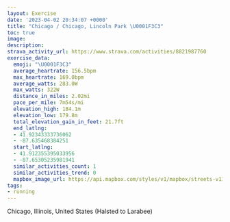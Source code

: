```yaml
---
layout: Exercise
date: '2023-04-02 20:34:07 +0000'
title: "Chicago / Chicago, Lincoln Park \U0001F3C3"
toc: true
image:
description:
strava_activity_url: https://www.strava.com/activities/8821987760
exercise_data:
  emoji: "\U0001F3C3"
  average_heartrate: 156.5bpm
  max_heartrate: 169.0bpm
  average_watts: 283.0W
  max_watts: 322W
  distance_in_miles: 2.02mi
  pace_per_mile: 7m54s/mi
  elevation_high: 184.1m
  elevation_low: 179.8m
  total_elevation_gain_in_feet: 21.7ft
  end_latlng:
  - 41.92343333736062
  - -87.635468384251
  start_latlng:
  - 41.912355395033956
  - -87.65305235981941
  similar_activities_count: 1
  similar_activities_trend: 0
  mapbox_image_url: https://api.mapbox.com/styles/v1/mapbox/streets-v11/static/path-5+787af2-1.0(wgy~Fnl~uOKqI%3FuF%40u%40M%7DKCqOCOGEwBDKGAKB_BIsF%40kHGeADqAGaBOw%40AYAgIG%7DFB_AEeFEg%40%40q%40DI%40KFcCEs%40K%5DIIQCYJ%5BFo%40Xg%40XkBLCAEO%40eAEo%40%5Du%40W%7DASu%40KEsATWIk%40%40YZ%3FJDT%3FNId%40GNK%40g%40A%7D%40TCTDxBGZ%3FND%5CRp%40%40TGN%5DFMPSf%40Et%40GT%5Bj%40ONaCbAo%40b%40o%40Fg%40%5CY%5CSPOHWF%7D%40LeAB%5DCi%40Do%40KQA_%40Hm%40GiA%3F),pin-s-s+e5b22e(-87.65144,41.91372),pin-s-f+89ae00(-87.63557999999999,41.92265999999996)/auto/800x800?access_token=pk.eyJ1Ijoiam9zaGJlY2ttYW4iLCJhIjoiY205eWR2aDd1MWZ6djJrbXc4a3M0bWZleiJ9.XiG9OWkNcZk2QzjJbxLB4A
tags:
- running
---
```




Chicago, Illinois, United States (Halsted to Larabee)
